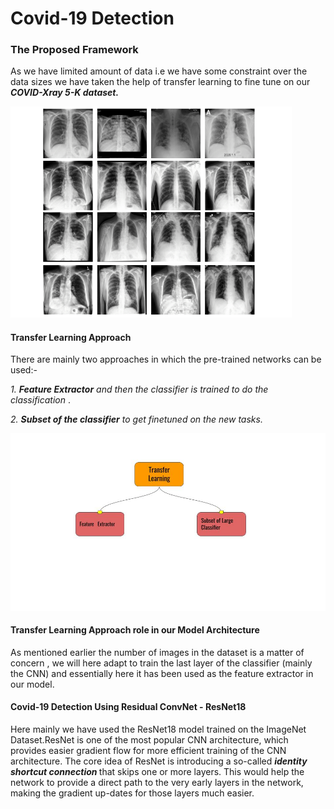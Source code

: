 <h1>Covid-19 Detection</h1>
<h3>The Proposed Framework</h3>
<p>As we have limited amount of data i.e we have some constraint over the data sizes we have taken the help of transfer learning to fine tune on our <b><i>COVID-Xray 5-K dataset.</i></b></p>
<p align="centre">
  <img src="https://github.com/Nilotpal1998/Computer-Vision/blob/main/Covid_19_Detection/images/Sample-images-from-COVID-Xray-5k-dataset-The-images-in-the-first-row-show-4-COVID-19.png" width="450" title="COVID-Xray 5-K dataset",alt="Lung Radiograms">
</p>
<h4>Transfer Learning Approach</h4>
<p>There are mainly two approaches in which the pre-trained networks can be used:-</p>
<p><i>1. <b>Feature Extractor</b> and then the classifier is trained to do the classification</i> .</p>
<p><i>2. <b>Subset of the classifier</b> to get finetuned on the new tasks.</i><p>
<p align="right">
  <img src="https://github.com/Nilotpal1998/Computer-Vision/blob/main/Covid_19_Detection/images/Untitled%20presentation.jpg" title="Types of use of Transfer Learning",alt="Lung Radiograms">
</p>
<h4>Transfer Learning Approach role in our Model Architecture</h4>
<p>As mentioned earlier the number of images in the dataset is  a matter of concern , we will here adapt to train the last layer of the classifier (mainly the CNN) and essentially here it has been used as the feature extractor in our model. </p>
<h4>Covid-19 Detection Using Residual ConvNet - ResNet18 </h4>
<p>Here mainly we have used the ResNet18 model trained on the ImageNet Dataset.ResNet is one of the most popular CNN architecture, which provides easier gradient flow for more efficient training of the CNN architecture. The core idea of ResNet is introducing a so-called <b><i>identity shortcut connection </b></i> that skips one or more layers. This would help the network to provide a direct path to the very early layers in the network, making the gradient up-dates for those layers much easier.  </p>
